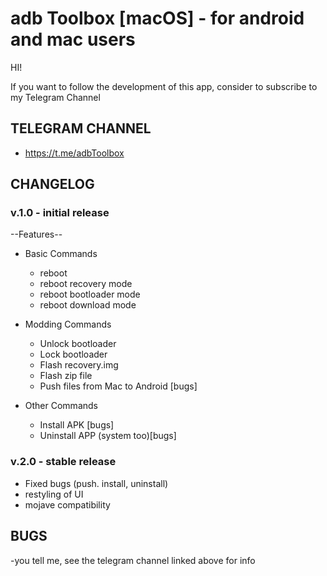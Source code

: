 # adb Toolbox [macOS] - for android and mac users

HI!

If you want to follow the development of this app, consider to subscribe to my Telegram Channel


##       **TELEGRAM CHANNEL**


- https://t.me/adbToolbox



##            **CHANGELOG**


### v.1.0 - initial release
--Features--

- Basic Commands
   - reboot
   - reboot recovery mode
   - reboot bootloader mode
   - reboot download mode

- Modding Commands
   - Unlock bootloader
   - Lock bootloader
   - Flash recovery.img
   - Flash zip file
   - Push files from Mac to Android [bugs]

- Other Commands
   - Install APK [bugs]
   - Uninstall APP (system too)[bugs]
   
   
### v.2.0 - stable release
- Fixed bugs (push. install, uninstall)
- restyling of UI
- mojave compatibility



##             **BUGS**


-you tell me, see the telegram
 channel linked above for info




